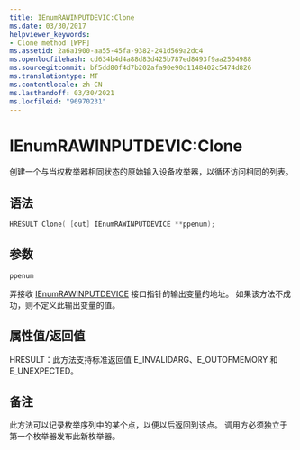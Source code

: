 ```yaml
---
title: IEnumRAWINPUTDEVIC:Clone
ms.date: 03/30/2017
helpviewer_keywords:
- Clone method [WPF]
ms.assetid: 2a6a1900-aa55-45fa-9382-241d569a2dc4
ms.openlocfilehash: cd634b4d4a88d83d425b787ed8493f9aa2504988
ms.sourcegitcommit: bf5dd80f4d7b202afa90e90d1148402c5474d826
ms.translationtype: MT
ms.contentlocale: zh-CN
ms.lasthandoff: 03/30/2021
ms.locfileid: "96970231"
---
```

# <a name="ienumrawinputdevicclone"></a>IEnumRAWINPUTDEVIC:Clone
创建一个与当权枚举器相同状态的原始输入设备枚举器，以循环访问相同的列表。  
  
## <a name="syntax"></a>语法  
  
```cpp  
HRESULT Clone( [out] IEnumRAWINPUTDEVICE **ppenum);  
```  
  
## <a name="parameters"></a>参数  
 `ppenum`  
  
 弄接收 [IEnumRAWINPUTDEVICE](ienumrawinputdevice.md) 接口指针的输出变量的地址。 如果该方法不成功，则不定义此输出变量的值。  
  
## <a name="property-valuereturn-value"></a>属性值/返回值  
 HRESULT：此方法支持标准返回值 E_INVALIDARG、E_OUTOFMEMORY 和 E_UNEXPECTED。  
  
## <a name="remarks"></a>备注  
 此方法可以记录枚举序列中的某个点，以便以后返回到该点。 调用方必须独立于第一个枚举器发布此新枚举器。
